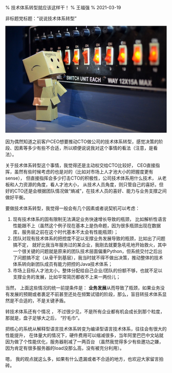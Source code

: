 % 技术体系转型就应该这样干！
% 王福强
% 2021-03-19

非标题党标题：“说说技术体系转型”

![](images/16221616165575_.pic_hd.jpg)

因为偶然知道之前客户CEO想要推动CTO做公司的技术体系转型，感觉决策的阶段、因素等多少有些不合适，所以顺便说说我对这个事情的看法（注意，是看法）。

关于技术体系转型这个事情，我觉得还是主动权交给CTO比较好， CEO直接指挥，虽然有些时候考虑的也是对的（比如对市场上人才池大小的把握度更有sense）， 但直接指挥会多少打击CTO的积极性，公司技术体系用什么技术， 从老板和人力资源的角度，看人才池大小， 从技术人员角度，则只管自己的喜好。但好的CTO还是会根据团队情况做“熵减”，在技术人员的喜好、能力与业务支撑之间做好平衡。

要做技术体系转型，我觉得一般会有几个因素或者说契机可以考虑：

1. 现有技术体系的固有限制无法满足业务快速增长导致的瓶颈， 比如解析性语言性能跟不上（虽然这个例子现在基本上是伪命题，因为很多瓶颈出现在数据库，服务层之前在这个时代基本不太会有性能瓶颈）；
2. 团队对现有技术体系的把控度不足以支撑业务发展导致的瓶颈，比如出了问题搞不定， 就好比我当年服务过的某企业，我刚去就要急吼吼地开始救火，其中一个很关键的问题就是原来的团队技术层面偏重Python，但系统交付之后出了问题搞不定（从骨干到基层），我当时就不得不做出决策，推动整体的技术体系转向新团队成员有能力把控的Java技术体系；
3. 市场上目标人才池太小，整体分配给自己企业/团队的份额不够，也就不足以支撑业务的发展，比如平常简历都收不上来一两份儿；

当然， 上面这些情况的统一前提条件是： **业务发展**从而导致了瓶颈，如果业务没有发展的预期或者裹足不前甚至还处在频繁试错的阶段，那么，盲目转技术体系显然是不合适的，不是关键矛盾。

转技术体系还有个情况 ， 不过很少见，不是所有企业都有机会成长到那个粒度，那就是，盘子足够大之后， “拧毛巾”。 

把核心的系统从解释型语言技术体系转变为编译型语言技术体系，往往会有很大的性能提升， 在体量大的情况下，硬件费用可以缩减很多，当年阿里巴巴中文站就因为做了个性能优化，服务器削减了一两百台 （虽然我觉得多少有些邀功之嫌，因为肯定有很多服务器的load没那么高，没有被充分利用）。

嗯， 我的观点就这么多，如果有什么遗漏或者不合适的地方，也欢迎大家留言拍砖。


